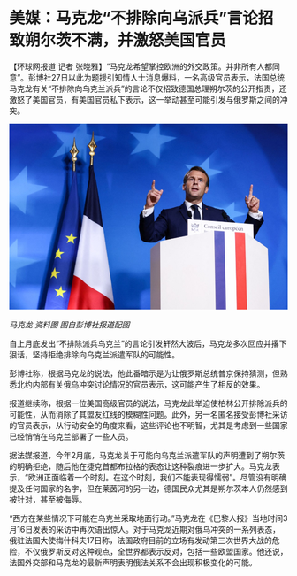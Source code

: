 # 美媒：马克龙“不排除向乌派兵”言论招致朔尔茨不满，并激怒美国官员

【环球网报道 记者
张晓雅】“马克龙希望掌控欧洲的外交政策。并非所有人都同意”。彭博社27日以此为题援引知情人士消息爆料，一名高级官员表示，法国总统马克龙有关“不排除向乌克兰派兵”的言论不仅招致德国总理朔尔茨的公开指责，还激怒了美国官员，有美国官员私下表示，这一举动甚至可能引发与俄罗斯之间的冲突。

![e93bd4909e371628c6f7a3adae978fe4.jpg](https://raw.githubusercontent.com/qqhsx/qqnews_image/main/2024/03/27/美媒：马克龙“不排除向乌派兵”言论招致朔尔茨不满，并激怒美国官员/e93bd4909e371628c6f7a3adae978fe4.jpg)

_马克龙 资料图 图自彭博社报道配图_

自上月底发出“不排除派兵乌克兰”的言论引发轩然大波后，马克龙多次回应并撂下狠话，坚持拒绝排除向乌克兰派遣军队的可能性。

彭博社称，根据马克龙的说法，他此番暗示是为让俄罗斯总统普京保持猜测，但熟悉北约内部有关俄乌冲突讨论情况的官员表示，这可能产生了相反的效果。

报道继续称，根据一位美国高级官员的说法，马克龙此举迫使柏林公开排除派兵的可能性，从而消除了其盟友红线的模糊性问题。此外，另一名匿名接受彭博社采访的官员表示，从行动安全的角度来看，这些评论也不明智，尤其是考虑到一些国家已经悄悄在乌克兰部署了一些人员。

据法媒报道，今年2月底，马克龙关于可能向乌克兰派遣军队的声明遭到了朔尔茨的明确拒绝，随后他在捷克首都布拉格的表态让这种裂痕进一步扩大。马克龙表示，“欧洲正面临着一个时刻。在这个时刻，我们不能表现得懦弱”。尽管没有明确提及任何国家的名字，但在莱茵河的另一边，德国民众尤其是朔尔茨本人仍然感到被针对，甚至被侮辱。

“西方在某些情况下可能在乌克兰采取地面行动。”马克龙在《巴黎人报》当地时间3月16日发表的采访中再次语出惊人。对于马克龙近期对俄乌冲突的一系列表态，俄驻法国大使梅什科夫17日称，法国政府目前的立场有发动第三次世界大战的危险，不仅俄罗斯反对这种观点，全世界都表示反对，包括一些欧盟国家。他还说，法国外交部和马克龙的最新声明表明俄法关系不会出现积极变化的可能。

